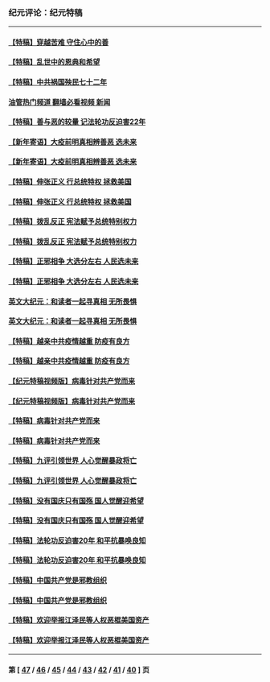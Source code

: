 ### 纪元评论：纪元特稿
---
#### [【特稿】穿越苦难 守住心中的善](../../pages/nsc424/n13784979.md?07220330) 
#### [【特稿】乱世中的恩典和希望](../../pages/nsc424/n13734687.md?07220330) 
#### [【特稿】中共祸国殃民七十二年](../../pages/nsc424/n13272607.md?07220330) 
#### [油管热门频道 翻墙必看视频 新闻](ok?07220330)
#### [【特稿】善与恶的较量 记法轮功反迫害22年](../../pages/nsc424/n13086597.md?07220330) 
#### [【新年寄语】大疫前明真相辨善恶 选未来](../../pages/nsc424/n12660855.md?07220330) 
#### [【新年寄语】大疫前明真相辨善恶 选未来](../../pages/nsc424/n12660855.md?07220330) 
#### [【特稿】伸张正义 行总统特权 拯救美国](../../pages/nsc424/n12616806.md?07220330) 
#### [【特稿】伸张正义 行总统特权 拯救美国](../../pages/nsc424/n12616806.md?07220330) 
#### [【特稿】拨乱反正 宪法赋予总统特别权力](../../pages/nsc424/n12598306.md?07220330) 
#### [【特稿】拨乱反正 宪法赋予总统特别权力](../../pages/nsc424/n12598306.md?07220330) 
#### [【特稿】正邪相争 大选分左右 人民选未来](../../pages/nsc424/n12545208.md?07220330) 
#### [【特稿】正邪相争 大选分左右 人民选未来](../../pages/nsc424/n12545208.md?07220330) 
#### [英文大纪元：和读者一起寻真相 无所畏惧](../../pages/nsc424/n12542027.md?07220330) 
#### [英文大纪元：和读者一起寻真相 无所畏惧](../../pages/nsc424/n12542027.md?07220330) 
#### [【特稿】越亲中共疫情越重 防疫有良方](../../pages/nsc424/n12042989.md?07220330) 
#### [【特稿】越亲中共疫情越重 防疫有良方](../../pages/nsc424/n12042989.md?07220330) 
#### [【纪元特稿视频版】病毒针对共产党而来](../../pages/nsc424/n11977328.md?07220330) 
#### [【纪元特稿视频版】病毒针对共产党而来](../../pages/nsc424/n11977328.md?07220330) 
#### [【特稿】病毒针对共产党而来](../../pages/nsc424/n11928818.md?07220330) 
#### [【特稿】病毒针对共产党而来](../../pages/nsc424/n11928818.md?07220330) 
#### [【特稿】九评引领世界 人心觉醒暴政将亡](../../pages/nsc424/n11660496.md?07220330) 
#### [【特稿】九评引领世界 人心觉醒暴政将亡](../../pages/nsc424/n11660496.md?07220330) 
#### [【特稿】没有国庆只有国殇 国人觉醒迎希望](../../pages/nsc424/n11549354.md?07220330) 
#### [【特稿】没有国庆只有国殇 国人觉醒迎希望](../../pages/nsc424/n11549354.md?07220330) 
#### [【特稿】法轮功反迫害20年 和平抗暴唤良知](../../pages/nsc424/n11389135.md?07220330) 
#### [【特稿】法轮功反迫害20年 和平抗暴唤良知](../../pages/nsc424/n11389135.md?07220330) 
#### [【特稿】中国共产党是邪教组织](../../pages/nsc424/n11355551.md?07220330) 
#### [【特稿】中国共产党是邪教组织](../../pages/nsc424/n11355551.md?07220330) 
#### [【特稿】欢迎举报江泽民等人权恶棍美国资产](../../pages/nsc424/n11303040.md?07220330) 
#### [【特稿】欢迎举报江泽民等人权恶棍美国资产](../../pages/nsc424/n11303040.md?07220330) 

---
#### 第 [ [47](./47.md?07220330) / [46](./46.md?07220330) / [45](./45.md?07220330) / [44](./44.md?07220330) / [43](./43.md?07220330) / [42](./42.md?07220330) / [41](./41.md?07220330) / [40](./40.md?07220330) ] 页
